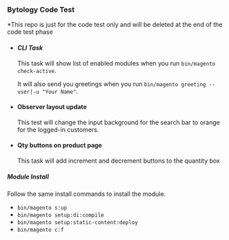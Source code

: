 ### **Bytology Code Test**

<note>*This repo is just for the code test only and will be deleted at the end of the code test phase</note>

* #### ***CLI Task***

   This task will show list of enabled modules when you run `bin/magento check-active`.
   
   It will also send you greetings when you run `bin/magento greeting --user|-u "Your Name"`.

* #### **Observer layout update**
   This test will change the input background for the search bar to orange for the logged-in customers.
   
* #### **Qty buttons on product page**
    This task will add increment and decrement buttons to the quantity box


##### Module Install
Follow the same install commands to install the module.

* `bin/magento s:up`
* `bin/magento setup:di:compile`
* `bin/magento setup:static-content:deploy`
* `bin/magento c:f`
